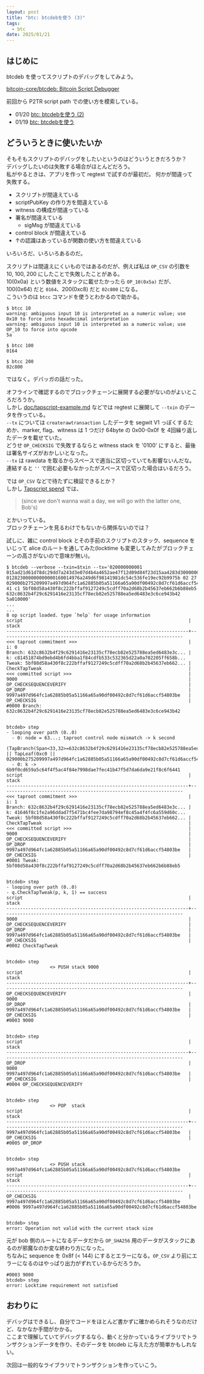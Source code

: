 ```yaml
---
layout: post
title: "btc: btcdebを使う (3)"
tags:
  - btc
date: 2025/01/21
---
```


## はじめに

btcdeb を使ってスクリプトのデバッグをしてみよう。

[bitcoin-core/btcdeb: Bitcoin Script Debugger](https://github.com/bitcoin-core/btcdeb)

前回から P2TR script path での使い方を模索している。

* 01/20 <a href="/2025/01/20250120-btc.html">btc: btcdebを使う (2)</a>
* 01/19 <a href="/2025/01/20250119-btc.html">btc: btcdebを使う</a>

## どういうときに使いたいか

そもそもスクリプトのデバッグをしたいというのはどういうときだろうか？  
デバッグしたいのは失敗する場合がほとんどだろう。  
私がやるときは、アプリを作って regtest で試すのが最初だ。
何かが間違って失敗する。

* スクリプトが間違えている
* scriptPubKey の作り方を間違えている
* witness の構成が間違っている
* 署名が間違えている
  * sigMsg が間違えている
* control block が間違えている
* ↑の認識はあっているが関数の使い方を間違えている

いろいろだ、いろいろあるのだ。

スクリプトは間違えにくいものではあるのだが、例えば私は `OP_CSV` の引数を 10, 100, 200 にしたことで失敗したことがある。  
10(0x0a) という数値をスタックに載せたかったら `OP_10(0x5a)` だが、100(0x64) だと `0164`、200(0xc8) だと `02c800` になる。  
こういうのは `btcc` コマンドを使うとわかるので助かる。

```
$ btcc 10
warning: ambiguous input 10 is interpreted as a numeric value; use 0x10 to force into hexadecimal interpretation
warning: ambiguous input 10 is interpreted as a numeric value; use OP_10 to force into opcode
5a

$ btcc 100
0164

$ btcc 200
02c800
```

ではなく。デバッガの話だった。

オフラインで確認するのでブロックチェーンに展開する必要がないのがよいところだろうか。  
しかし [doc/tapscript-example.md](https://github.com/bitcoin-core/btcdeb/blob/e2c2e7b9fe2ecc0884129b53813a733f93a6e2c7/doc/tapscript-example.md) などでは regtest に展開して `--txin` のデータを作っている。  
`--tx` については `createrawtransaction` したデータを segwit V1 っぽくするためか、marker, flag、witness は 1 つだけ 64byte の 0x00-0x0f を 4回繰り返したデータを載せていた。  
どうせ `OP_CHECKSIG` で失敗するならと witness stack を '0100' にすると、最後は署名サイズがおかしいとなった。  
`--tx` は rawdata を取るからスペースで適当に区切っていても影響ないんだな。連結すると `''` で囲む必要もなかったがスペースで区切った場合はいるだろう。

では `OP_CSV` などで待たずに検証できるとか？  
しかし [Tapscript spend](https://github.com/bitcoin-core/btcdeb/blob/e2c2e7b9fe2ecc0884129b53813a733f93a6e2c7/doc/tapscript-example.md#tapscript-spend) では、

> (since we don't wanna wait a day, we will go with the latter one, Bob's)

とかいっている。  
ブロックチェーンを見るわけでもないから関係ないのでは？

試しに、雑に control block とその手前のスクリプトのスタック、sequence をいじって alice のルートを通してみた(locktime も変更してみたがブロックチェーンの高さがないので意味が無い)。

```
$ btcdeb --verbose --txin=$txin --tx='020000000001 015ad21d61d78dc29dd7a243d3e07d4b4a4652ae47f12d09d84f23d15aa4283d30000000000090000000 012823000000000000160014976a249d6f98141981dc54c536fe19ec92b9975b 02 27 029000b275209997a497d964fc1a62885b05a51166a65a90df00492c8d7cf61d6accf54803beac 41 c1 5bf08d58a430f8c222bffaf9127249c5cdff70a2d68b2b45637eb662b6b88eb5 632c8632b4f29c6291416e23135cf78ecb82e525788ea5ed6483e3c6ce943b42 5a010000'
...
...
8 op script loaded. type `help` for usage information
script                                                             |                                                             stack
-------------------------------------------------------------------+-------------------------------------------------------------------
<<< taproot commitment >>>                                         |                                                               i: 0
Branch: 632c8632b4f29c6291416e23135cf78ecb82e525788ea5ed6483e3c... | k: c81451874bd9ebd4b6fd4bba1f84cdfb533c532365d22a0a702205ff658b...
Tweak: 5bf08d58a430f8c222bffaf9127249c5cdff70a2d68b2b45637eb662... |
CheckTapTweak                                                      |
<<< committed script >>>                                           |
9000                                                               |
OP_CHECKSEQUENCEVERIFY                                             |
OP_DROP                                                            |
9997a497d964fc1a62885b05a51166a65a90df00492c8d7cf61d6accf54803be   |
OP_CHECKSIG                                                        |
#0000 Branch: 632c8632b4f29c6291416e23135cf78ecb82e525788ea5ed6483e3c6ce943b42


btcdeb> step
- looping over path (0..0)
  - 0: node = 63...; taproot control node mismatch -> k second
  (TapBranch(Span<33,32>=632c8632b4f29c6291416e23135cf78ecb82e525788ea5ed6483e3c6ce943b42 || TapLeaf(0xc0 || 029000b275209997a497d964fc1a62885b05a51166a65a90df00492c8d7cf61d6accf54803beac)))
  - 0: k -> 6b9f0cd659a5c64f4f5ac4f84e7998dae7fec41b47f5d7da6da9e21f8c6f6441
script                                                             |                                                             stack
-------------------------------------------------------------------+-------------------------------------------------------------------
<<< taproot commitment >>>                                         |                                                               i: 1
Branch: 632c8632b4f29c6291416e23135cf78ecb82e525788ea5ed6483e3c... | k: 41646f8c1fe2a96ddad7f5471bc4fee7da98794ef8c45a4f4fc6a559d60c...
Tweak: 5bf08d58a430f8c222bffaf9127249c5cdff70a2d68b2b45637eb662... |
CheckTapTweak                                                      |
<<< committed script >>>                                           |
9000                                                               |
OP_CHECKSEQUENCEVERIFY                                             |
OP_DROP                                                            |
9997a497d964fc1a62885b05a51166a65a90df00492c8d7cf61d6accf54803be   |
OP_CHECKSIG                                                        |
#0001 Tweak: 5bf08d58a430f8c222bffaf9127249c5cdff70a2d68b2b45637eb662b6b88eb5


btcdeb> step
- looping over path (0..0)
- q.CheckTapTweak(p, k, 1) == success
script                                                             |                                                             stack
-------------------------------------------------------------------+-------------------------------------------------------------------
9000                                                               |
OP_CHECKSEQUENCEVERIFY                                             |
OP_DROP                                                            |
9997a497d964fc1a62885b05a51166a65a90df00492c8d7cf61d6accf54803be   |
OP_CHECKSIG                                                        |
#0002 CheckTapTweak


btcdeb> step
                <> PUSH stack 9000
script                                                             |                                                             stack
-------------------------------------------------------------------+-------------------------------------------------------------------
OP_CHECKSEQUENCEVERIFY                                             |                                                               9000
OP_DROP                                                            |
9997a497d964fc1a62885b05a51166a65a90df00492c8d7cf61d6accf54803be   |
OP_CHECKSIG                                                        |
#0003 9000


btcdeb> step
script                                                             |                                                             stack
-------------------------------------------------------------------+-------------------------------------------------------------------
OP_DROP                                                            |                                                               9000
9997a497d964fc1a62885b05a51166a65a90df00492c8d7cf61d6accf54803be   |
OP_CHECKSIG                                                        |
#0004 OP_CHECKSEQUENCEVERIFY


btcdeb> step
                <> POP  stack
script                                                             |                                                             stack
-------------------------------------------------------------------+-------------------------------------------------------------------
9997a497d964fc1a62885b05a51166a65a90df00492c8d7cf61d6accf54803be   |
OP_CHECKSIG                                                        |
#0005 OP_DROP


btcdeb> step
                <> PUSH stack 9997a497d964fc1a62885b05a51166a65a90df00492c8d7cf61d6accf54803be
script                                                             |                                                             stack
-------------------------------------------------------------------+-------------------------------------------------------------------
OP_CHECKSIG                                                        |   9997a497d964fc1a62885b05a51166a65a90df00492c8d7cf61d6accf54803be
#0006 9997a497d964fc1a62885b05a51166a65a90df00492c8d7cf61d6accf54803be


btcdeb> step
error: Operation not valid with the current stack size
```

元が bob 側のルートになるデータだから `OP_SHA256` 用のデータがスタックにあるのが邪魔なのか変な終わり方になった。  
ちなみに sequence を 0x8f (< 144) にするとエラーになる。`OP_CSV` より前にエラーになるのはやっぱり出力がずれているからだろうか。

```
#0003 9000
btcdeb> step
error: Locktime requirement not satisfied
```

## おわりに

デバッグはできるし、自分でコードをほとんど書かずに確かめられそうなのだけど、なかなか手間がかかる。  
ここまで理解していてデバッグするなら、動くと分かっているライブラリでトランザクションデータを作り、そのデータを btcdeb に与えた方が簡単かもしれない。

次回は一般的なライブラリでトランザクションを作っていこう。
